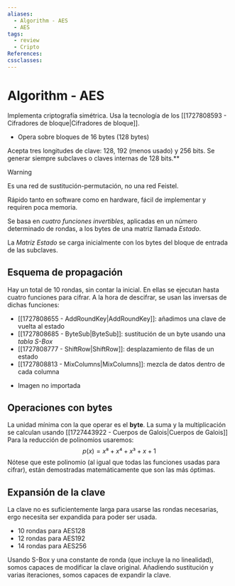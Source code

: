 ```yaml
---
aliases:
  - Algorithm - AES
  - AES
tags:
  - review
  - Cripto
References: 
cssclasses:
---
```

# Algorithm - AES
Implementa criptografía simétrica. Usa la tecnología de los [[1727808593 - Cifradores de bloque|Cifradores de bloque]]. 
- Opera sobre bloques de 16 bytes (128 bytes)

Acepta tres longitudes de clave: 128, 192 (menos usado) y 256 bits. Se generar siempre subclaves o claves internas de 128 bits.**

>[!WARNING]
>Es una red de sustitución-permutación, no una red Feistel.
>

Rápido tanto en software como en hardware, fácil de implementar y requiren poca memoria.

Se basa en *cuatro funciones invertibles*, aplicadas en un número determinado de rondas, a los bytes de una matriz llamada *Estado*.

La *Matriz Estado* se carga inicialmente con los bytes del bloque de entrada de las subclaves.

## Esquema de propagación

Hay un total de 10 rondas, sin contar la inicial. En ellas se ejecutan hasta cuatro funciones para cifrar. A la hora de descifrar, se usan las inversas de dichas funciones:
- [[1727808655 - AddRoundKey|AddRoundKey]]: añadimos una clave de vuelta al estado
- [[1727808685 - ByteSub|ByteSub]]: sustitución de un byte usando una *tabla S-Box*
- [[1727808777 - ShiftRow|ShiftRow]]: desplazamiento de filas de un estado
- [[1727808813 - MixColumns|MixColumns]]: mezcla de datos dentro de cada columna

+ Imagen no importada

## Operaciones con bytes

La unidad mínima con la que operar es el **byte**. La suma y la multiplicación se calculan usando [[1727443922 - Cuerpos de Galois|Cuerpos de Galois]]
Para la reducción de polinomios usaremos:
$$p(x) = x⁸+ x⁴+x³+x+1$$
Nótese que este polinomio (al igual que todas las funciones usadas para cifrar), están demostradas matemáticamente que son las más óptimas.

## Expansión de la clave

La clave no es suficientemente larga para usarse las rondas necesarias, ergo necesita ser expandida para poder ser usada.
- 10 rondas para AES128
- 12 rondas para AES192
- 14 rondas para AES256

Usando S-Box y una constante de ronda (que incluye la no linealidad), somos capaces de modificar la clave original. Añadiendo sustitución y varias iteraciones, somos capaces de expandir la clave.


